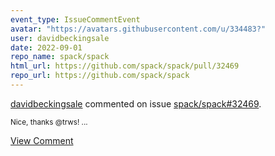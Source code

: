 ```yaml
---
event_type: IssueCommentEvent
avatar: "https://avatars.githubusercontent.com/u/334483?"
user: davidbeckingsale
date: 2022-09-01
repo_name: spack/spack
html_url: https://github.com/spack/spack/pull/32469
repo_url: https://github.com/spack/spack
---
```


<a href='https://github.com/davidbeckingsale' target='_blank'>davidbeckingsale</a> commented on issue <a href='https://github.com/spack/spack/pull/32469' target='_blank'>spack/spack#32469</a>.

<small>Nice, thanks @trws!...</small>

<a href='https://github.com/spack/spack/pull/32469' target='_blank'>View Comment</a>
